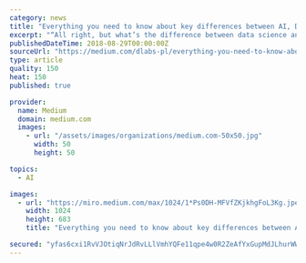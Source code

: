 ```yaml
---
category: news
title: "Everything you need to know about key differences between AI, Data Science, Machine Learning and Big Data"
excerpt: "“All right, but what’s the difference between data science and AI ... claims that: “Machine learning is a part of research on artificial intelligence, seeking to provide knowledge to ..."
publishedDateTime: 2018-08-29T00:00:00Z
sourceUrl: "https://medium.com/dlabs-pl/everything-you-need-to-know-about-key-differences-between-ai-data-science-machine-learning-and-4ad7ab0b516b"
type: article
quality: 150
heat: 150
published: true

provider:
  name: Medium
  domain: medium.com
  images:
    - url: "/assets/images/organizations/medium.com-50x50.jpg"
      width: 50
      height: 50

topics:
  - AI

images:
  - url: "https://miro.medium.com/max/1024/1*Ps0DH-MFVfZKjkhgFoL3Kg.jpeg"
    width: 1024
    height: 683
    title: "Everything you need to know about key differences between AI, Data Science, Machine Learning and Big Data"

secured: "yfas6cxi1RvVJOtiqNrJdRvLLlVmhYQFe11qpe4w0R2ZeAfYxGupMdJLhurWWJGcohRdYlbjzGK4s3Xh9b3TDl9dwXknuDEphh1pQ8g4RNdOxlhBnn/Y/qfW5aS3bey407trG6ofQBRwanrU0oOr1Nn2sws6WplCdS8LKbO4FYsbC3uKCgjvBKqH/ArF1wIDElHyUsxXOFFDSAQ+a8jCHiGGiUPUfoXFuTJBfh4QHknLiIS6tEV6fOeVaf3JftU3n2pZDr29dXU6oewJ+wvU1l+3hG0I/4Xzd2CVXG+v+sZ7BaBA1K83gtVhK/sqSmtVLEHKZfyTVY01TF1SFO8XtA==;V2+Dt5HR17SuHw5Xe1EY8A=="
---
```


